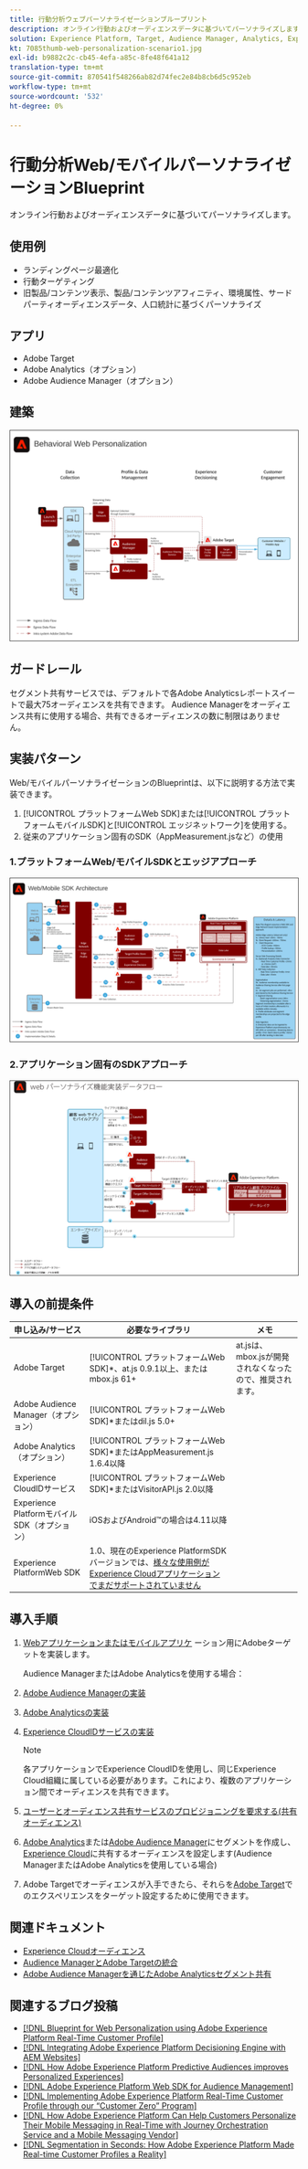 ```yaml
---
title: 行動分析ウェブパーソナライゼーションブループリント
description: オンライン行動およびオーディエンスデータに基づいてパーソナライズします。
solution: Experience Platform, Target, Audience Manager, Analytics, Experience Cloud Services, Data Collection
kt: 7085thumb-web-personalization-scenario1.jpg
exl-id: b9882c2c-cb45-4efa-a85c-8fe48f641a12
translation-type: tm+mt
source-git-commit: 870541f548266ab82d74fec2e84b8cb6d5c952eb
workflow-type: tm+mt
source-wordcount: '532'
ht-degree: 0%

---
```


# 行動分析Web/モバイルパーソナライゼーションBlueprint

オンライン行動およびオーディエンスデータに基づいてパーソナライズします。

## 使用例

* ランディングページ最適化
* 行動ターゲティング
* 旧製品/コンテンツ表示、製品/コンテンツアフィニティ、環境属性、サードパーティオーディエンスデータ、人口統計に基づくパーソナライズ

## アプリ

* Adobe Target
* Adobe Analytics（オプション）
* Adobe Audience Manager（オプション）

## 建築

<img src="assets/personalization.svg" alt="行動分析ウェブパーソナライゼーションのBlueprintのリファレンスアーキテクチャ" style="border:1px solid #4a4a4a" />


## ガードレール

セグメント共有サービスでは、デフォルトで各Adobe Analyticsレポートスイートで最大75オーディエンスを共有できます。 Audience Managerをオーディエンス共有に使用する場合、共有できるオーディエンスの数に制限はありません。 

## 実装パターン

Web/モバイルパーソナライゼーションのBlueprintは、以下に説明する方法で実装できます。

1. [!UICONTROL プラットフォームWeb SDK]または[!UICONTROL プラットフォームモバイルSDK]と[!UICONTROL エッジネットワーク]を使用する。
1. 従来のアプリケーション固有のSDK（AppMeasurement.jsなど）の使用

### 1.プラットフォームWeb/モバイルSDKとエッジアプローチ

<img src="assets/websdkflow.svg" alt="[!UICONTROLプラットフォームWeb SDK]または[!UICONTROLプラットフォームモバイルSDK]および[!UICONTROLエッジネットワーク]アプローチのリファレンスアーキテクチャ" style="border:1px solid #4a4a4a" />

### 2.アプリケーション固有のSDKアプローチ

<img src="assets/appsdkflow.png" alt="アプリケーション固有のSDKアプローチのリファレンスアーキテクチャ" style="border:1px solid #4a4a4a" />




## 導入の前提条件

| 申し込み/サービス | 必要なライブラリ | メモ |
|---|---|---|
| Adobe Target | [!UICONTROL プラットフォームWeb SDK]*、at.js 0.9.1以上、またはmbox.js 61+ | at.jsは、mbox.jsが開発されなくなったので、推奨されます。 |
| Adobe Audience Manager（オプション） | [!UICONTROL プラットフォームWeb SDK]*またはdil.js 5.0+ |  |
| Adobe Analytics（オプション） | [!UICONTROL プラットフォームWeb SDK]*またはAppMeasurement.js 1.6.4以降 |  |
| Experience CloudIDサービス | [!UICONTROL プラットフォームWeb SDK]*またはVisitorAPI.js 2.0以降 |  |
| Experience PlatformモバイルSDK（オプション） | iOSおよびAndroid™の場合は4.11以降 |  |
| Experience PlatformWeb SDK | 1.0、現在のExperience PlatformSDKバージョンでは、[様々な使用例がExperience Cloudアプリケーションでまだサポートされていません](https://github.com/adobe/alloy/projects/5) |  |

## 導入手順

1. [Webアプリケーションまたはモバイルアプリケ](https://experienceleague.adobe.com/docs/target/using/implement-target/implementing-target.html) ーション用にAdobeターゲットを実装します。

   Audience ManagerまたはAdobe Analyticsを使用する場合：

1. [Adobe Audience Managerの実装](https://experienceleague.adobe.com/docs/audience-manager/user-guide/implementation-integration-guides/implement-audience-manager.html)
1. [Adobe Analyticsの実装](https://experienceleague.adobe.com/docs/analytics/implementation/home.html)
1. [Experience CloudIDサービスの実装](https://experienceleague.adobe.com/docs/id-service/using/implementation/implementation-guides.html)

   >[!NOTE]
   >
   >各アプリケーションでExperience CloudIDを使用し、同じExperience Cloud組織に属している必要があります。これにより、複数のアプリケーション間でオーディエンスを共有できます。

1. [ユーザーとオーディエンス共有サービスのプロビジョニングを要求する(共有オーディエンス)](https://www.adobe.com/go/audiences)
1. [Adobe Analytics](https://experienceleague.adobe.com/docs/analytics/components/segmentation/segmentation-workflow/seg-build.html)または[Adobe Audience Manager](https://experienceleague.adobe.com/docs/audience-manager/user-guide/features/segments/segment-builder.html)にセグメントを作成し、[Experience Cloud](https://experienceleague.adobe.com/docs/analytics/components/segmentation/segmentation-workflow/seg-publish.html)に共有するオーディエンスを設定します(Audience ManagerまたはAdobe Analyticsを使用している場合)
1. Adobe Targetでオーディエンスが入手できたら、それらを[Adobe Target](https://experienceleague.adobe.com/docs/target/using/audiences/target.html)でのエクスペリエンスをターゲット設定するために使用できます。

## 関連ドキュメント

* [Experience Cloudオーディエンス](https://experienceleague.adobe.com/docs/core-services/interface/audiences/audience-library.html)
* [Audience ManagerとAdobe Targetの統合](https://experienceleague.adobe.com/docs/audience-manager/user-guide/implementation-integration-guides/integration-other-solutions/aam-target-integration.html)
* [Adobe Audience Managerを通じたAdobe Analyticsセグメント共有](https://experienceleague.adobe.com/docs/analytics/components/segmentation/segmentation-workflow/seg-publish.html)


## 関連するブログ投稿

* [[!DNL Blueprint for Web Personalization using Adobe Experience Platform Real-Time Customer Profile]](https://medium.com/adobetech/blueprint-for-web-personalization-using-adobe-experience-platform-real-time-customer-profile-fef2ce7a4b2f)
* [[!DNL Integrating Adobe Experience Platform Decisioning Engine with AEM Websites]](https://jaeness.medium.com/integrating-adobe-experience-platform-decisioning-engine-with-aem-websites-9c222acd12e2)
* [[!DNL How Adobe Experience Platform Predictive Audiences improves Personalized Experiences]](https://medium.com/adobetech/how-adobe-experience-platform-predictive-audiences-improves-personalized-experiences-1f75a60cb7a3)
* [[!DNL Adobe Experience Platform Web SDK for Audience Management]](https://medium.com/adobetech/adobe-experience-platform-web-sdk-for-audience-management-751fa6d063bc)
* [[!DNL Implementing Adobe Experience Platform Real-Time Customer Profile through our “Customer Zero” Program]](https://medium.com/adobetech/implementing-adobe-experience-platform-real-time-customer-profile-through-our-customer-zero-32e7cd952896)
* [[!DNL How Adobe Experience Platform Can Help Customers Personalize Their Mobile Messaging in Real-Time with Journey Orchestration Service and a Mobile Messaging Vendor]](https://medium.com/adobetech/how-adobe-experience-platform-helped-a-client-personalize-their-mobile-messaging-in-real-time-with-7d634aefa098)
* [[!DNL Segmentation in Seconds: How Adobe Experience Platform Made Real-time Customer Profiles a Reality]](https://medium.com/adobetech/segmentation-in-seconds-how-adobe-experience-platform-made-real-time-customer-profiles-a-reality-a7a8552b0847)
